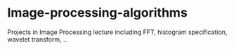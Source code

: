 # Image-processing-algorithms
Projects in Image Processing lecture including FFT, histogram specification, wavelet transform, ..
